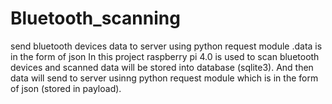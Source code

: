 # Bluetooth_scanning
send bluetooth devices data to server using python request module .data is in the form of json 
In this project raspberry pi 4.0 is used to scan bluetooth devices and scanned data will be stored into database (sqlite3). And then data will send to server usinng python request module which is in the form of json (stored in payload).
